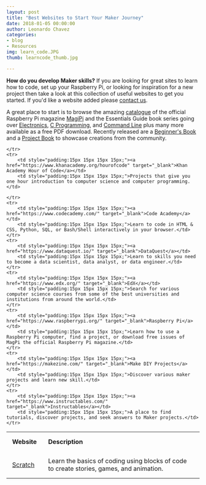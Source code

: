 ```yaml
---
layout: post
title: "Best Websites to Start Your Maker Journey"
date: 2018-01-05 00:00:00
author: Leonardo Chavez
categories: 
- blog 
- Resources
img: learn_code.JPG
thumb: learncode_thumb.jpg

---
```


<b>How do you develop Maker skills?</b> If you are looking for great sites to learn how to code, set up your Raspberry Pi, or looking for inspiration for a new project then take a look at this collection of useful websites to get you started.
If you'd like a website added please <a href="{{site.baseurl}}/pages/contact.html" target="_blank">contact us</a>.<!--more-->

A great place to start is to browse the amazing <a href="https://www.raspberrypi.org/magpi/issues/" target="_blank">catalogue</a> of the official 
Raspberry Pi magazine <a href="https://www.raspberrypi.org/magpi/issues/65/" target="_blank">MagiPi</a> and the Essentials Guide book series going over <a href="https://www.raspberrypi.org/magpi/issues/essentials-gpio-zero-v1/" target="_blank">Electronics</a>, 
<a href="https://www.raspberrypi.org/magpi/issues/essentials-c-v1/" target="_blank">C Programming</a>, and <a href="https://www.raspberrypi.org/magpi/issues/essentials-bash-vol1/" target="_blank">Command Line</a> plus 
many more available as a free PDF download. Recently released are a <a href="https://www.raspberrypi.org/magpi/issues/beginners-1/" target="_blank">Beginner's Book</a> and a <a href="https://www.raspberrypi.org/magpi/issues/projects-3/" target="_blank">Project Book</a> 
to showcase creations from the community.


<table align="center">
    <tr>
        <td style="padding:15px 15px 15px 15px;"><b>Website</b></td>
        <td style="padding:15px 15px 15px 15px;"><b>Description</b></td>
    </tr>
     <tr>
        <td style="padding:15px 15px 15px 15px;"><a href="https://scratch.mit.edu/" target="_blank">Scratch</a></td>
        <td style="padding:15px 15px 15px 15px;">Learn the basics of coding using blocks of code to create stories, games, and animation.</td>
        
    </tr>
    <tr>
        <td style="padding:15px 15px 15px 15px;"><a href="https://www.khanacademy.org/hourofcode" target="_blank">Khan Academy Hour of Code</a></td>
        <td style="padding:15px 15px 15px 15px;">Projects that give you one hour introduction to computer science and computer programming.</td> 
        
    </tr>
    <tr>
        <td style="padding:15px 15px 15px 15px;"><a href="https://www.codecademy.com/" target="_blank">Code Academy</a></td>
        <td style="padding:15px 15px 15px 15px;">Learn to code in HTML & CSS, Python, SQL, or Bash/Shell interactively in your browser.</td> 
    </tr>
    <tr>
        <td style="padding:15px 15px 15px 15px;"><a href="https://www.dataquest.io/" target="_blank">DataQuest</a></td>
        <td style="padding:15px 15px 15px 15px;">Learn to skills you need to become a data scientist, data analyst, or data engineer.</td> 
    </tr>
    <tr>
        <td style="padding:15px 15px 15px 15px;"><a href="https://www.edx.org/" target="_blank">EdX</a></td>
        <td style="padding:15px 15px 15px 15px;">Search for various computer science courses from some of the best universities and institutions from around the world.</td> 
    </tr>
    <tr>
        <td style="padding:15px 15px 15px 15px;"><a href="https://www.raspberrypi.org/" target="_blank">Raspberry Pi</a></td>
        <td style="padding:15px 15px 15px 15px;">Learn how to use a Raspberry Pi computer, find a project, or download free issues of MagPi the official Raspberry Pi magazine.</td> 
    </tr>
    <tr>
        <td style="padding:15px 15px 15px 15px;"><a href="https://makezine.com/" target="_blank">Make DIY Projects</a></td>
        <td style="padding:15px 15px 15px 15px;">Discover various maker projects and learn new skill.</td> 
    </tr>
    <tr>
        <td style="padding:15px 15px 15px 15px;"><a href="https://www.instructables.com/" target="_blank">Instructables</a></td>
        <td style="padding:15px 15px 15px 15px;">A place to find tutorials, discover projects, and seek answers to Maker projects.</td> 
    </tr>
</table>

